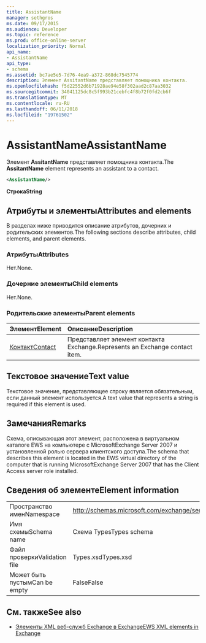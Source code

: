 ```yaml
---
title: AssistantName
manager: sethgros
ms.date: 09/17/2015
ms.audience: Developer
ms.topic: reference
ms.prod: office-online-server
localization_priority: Normal
api_name:
- AssistantName
api_type:
- schema
ms.assetid: bc7ae5e5-7d76-4ea9-a372-868dc7545774
description: Элемент AssitantName представляет помощника контакта.
ms.openlocfilehash: f5d22552d6b71928ae94e58f302aad2c87aa3032
ms.sourcegitcommit: 34041125dc8c5f993b21cebfc4f8b72f0fd2cb6f
ms.translationtype: MT
ms.contentlocale: ru-RU
ms.lasthandoff: 06/11/2018
ms.locfileid: "19761502"
---
```

# <a name="assistantname"></a><span data-ttu-id="93e02-103">AssistantName</span><span class="sxs-lookup"><span data-stu-id="93e02-103">AssistantName</span></span>

<span data-ttu-id="93e02-104">Элемент **AssitantName** представляет помощника контакта.</span><span class="sxs-lookup"><span data-stu-id="93e02-104">The **AssitantName** element represents an assistant to a contact.</span></span> 
  
```xml
<AssistantName/>
```

 <span data-ttu-id="93e02-105">**Строка**</span><span class="sxs-lookup"><span data-stu-id="93e02-105">**String**</span></span>
## <a name="attributes-and-elements"></a><span data-ttu-id="93e02-106">Атрибуты и элементы</span><span class="sxs-lookup"><span data-stu-id="93e02-106">Attributes and elements</span></span>

<span data-ttu-id="93e02-107">В разделах ниже приводится описание атрибутов, дочерних и родительских элементов.</span><span class="sxs-lookup"><span data-stu-id="93e02-107">The following sections describe attributes, child elements, and parent elements.</span></span>
  
### <a name="attributes"></a><span data-ttu-id="93e02-108">Атрибуты</span><span class="sxs-lookup"><span data-stu-id="93e02-108">Attributes</span></span>

<span data-ttu-id="93e02-109">Нет.</span><span class="sxs-lookup"><span data-stu-id="93e02-109">None.</span></span>
  
### <a name="child-elements"></a><span data-ttu-id="93e02-110">Дочерние элементы</span><span class="sxs-lookup"><span data-stu-id="93e02-110">Child elements</span></span>

<span data-ttu-id="93e02-111">Нет.</span><span class="sxs-lookup"><span data-stu-id="93e02-111">None.</span></span>
  
### <a name="parent-elements"></a><span data-ttu-id="93e02-112">Родительские элементы</span><span class="sxs-lookup"><span data-stu-id="93e02-112">Parent elements</span></span>

|<span data-ttu-id="93e02-113">**Элемент**</span><span class="sxs-lookup"><span data-stu-id="93e02-113">**Element**</span></span>|<span data-ttu-id="93e02-114">**Описание**</span><span class="sxs-lookup"><span data-stu-id="93e02-114">**Description**</span></span>|
|:-----|:-----|
|[<span data-ttu-id="93e02-115">Контакт</span><span class="sxs-lookup"><span data-stu-id="93e02-115">Contact</span></span>](contact.md) <br/> |<span data-ttu-id="93e02-116">Представляет элемент контакта Exchange.</span><span class="sxs-lookup"><span data-stu-id="93e02-116">Represents an Exchange contact item.</span></span>  <br/> |
   
## <a name="text-value"></a><span data-ttu-id="93e02-117">Текстовое значение</span><span class="sxs-lookup"><span data-stu-id="93e02-117">Text value</span></span>

<span data-ttu-id="93e02-118">Текстовое значение, представляющее строку является обязательным, если данный элемент используется.</span><span class="sxs-lookup"><span data-stu-id="93e02-118">A text value that represents a string is required if this element is used.</span></span>
  
## <a name="remarks"></a><span data-ttu-id="93e02-119">Замечания</span><span class="sxs-lookup"><span data-stu-id="93e02-119">Remarks</span></span>

<span data-ttu-id="93e02-120">Схема, описывающая этот элемент, расположена в виртуальном каталоге EWS на компьютере с MicrosoftExchange Server 2007 и установленной ролью сервера клиентского доступа.</span><span class="sxs-lookup"><span data-stu-id="93e02-120">The schema that describes this element is located in the EWS virtual directory of the computer that is running MicrosoftExchange Server 2007 that has the Client Access server role installed.</span></span>
  
## <a name="element-information"></a><span data-ttu-id="93e02-121">Сведения об элементе</span><span class="sxs-lookup"><span data-stu-id="93e02-121">Element information</span></span>

|||
|:-----|:-----|
|<span data-ttu-id="93e02-122">Пространство имен</span><span class="sxs-lookup"><span data-stu-id="93e02-122">Namespace</span></span>  <br/> |http://schemas.microsoft.com/exchange/services/2006/types  <br/> |
|<span data-ttu-id="93e02-123">Имя схемы</span><span class="sxs-lookup"><span data-stu-id="93e02-123">Schema name</span></span>  <br/> |<span data-ttu-id="93e02-124">Схема Types</span><span class="sxs-lookup"><span data-stu-id="93e02-124">Types schema</span></span>  <br/> |
|<span data-ttu-id="93e02-125">Файл проверки</span><span class="sxs-lookup"><span data-stu-id="93e02-125">Validation file</span></span>  <br/> |<span data-ttu-id="93e02-126">Types.xsd</span><span class="sxs-lookup"><span data-stu-id="93e02-126">Types.xsd</span></span>  <br/> |
|<span data-ttu-id="93e02-127">Может быть пустым</span><span class="sxs-lookup"><span data-stu-id="93e02-127">Can be empty</span></span>  <br/> |<span data-ttu-id="93e02-128">False</span><span class="sxs-lookup"><span data-stu-id="93e02-128">False</span></span>  <br/> |
   
## <a name="see-also"></a><span data-ttu-id="93e02-129">См. также</span><span class="sxs-lookup"><span data-stu-id="93e02-129">See also</span></span>

- [<span data-ttu-id="93e02-130">Элементы XML веб-служб Exchange в Exchange</span><span class="sxs-lookup"><span data-stu-id="93e02-130">EWS XML elements in Exchange</span></span>](ews-xml-elements-in-exchange.md)

